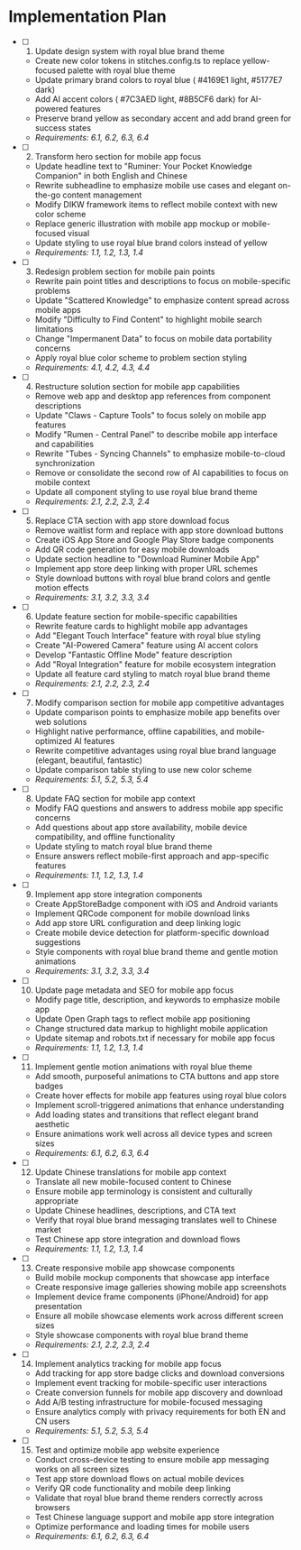# Implementation Plan

- [ ] 1. Update design system with royal blue brand theme
  - Create new color tokens in stitches.config.ts to replace yellow-focused palette with royal blue theme
  - Update primary brand colors to royal blue ( #4169E1 light, #5177E7 dark)
  - Add AI accent colors ( #7C3AED light, #8B5CF6 dark) for AI-powered features
  - Preserve brand yellow as secondary accent and add brand green for success states
  - _Requirements: 6.1, 6.2, 6.3, 6.4_

- [ ] 2. Transform hero section for mobile app focus
  - Update headline text to "Ruminer: Your Pocket Knowledge Companion" in both English and Chinese
  - Rewrite subheadline to emphasize mobile use cases and elegant on-the-go content management
  - Modify DIKW framework items to reflect mobile context with new color scheme
  - Replace generic illustration with mobile app mockup or mobile-focused visual
  - Update styling to use royal blue brand colors instead of yellow
  - _Requirements: 1.1, 1.2, 1.3, 1.4_

- [ ] 3. Redesign problem section for mobile pain points
  - Rewrite pain point titles and descriptions to focus on mobile-specific problems
  - Update "Scattered Knowledge" to emphasize content spread across mobile apps
  - Modify "Difficulty to Find Content" to highlight mobile search limitations
  - Change "Impermanent Data" to focus on mobile data portability concerns
  - Apply royal blue color scheme to problem section styling
  - _Requirements: 4.1, 4.2, 4.3, 4.4_

- [ ] 4. Restructure solution section for mobile app capabilities
  - Remove web app and desktop app references from component descriptions
  - Update "Claws - Capture Tools" to focus solely on mobile app features
  - Modify "Rumen - Central Panel" to describe mobile app interface and capabilities
  - Rewrite "Tubes - Syncing Channels" to emphasize mobile-to-cloud synchronization
  - Remove or consolidate the second row of AI capabilities to focus on mobile context
  - Update all component styling to use royal blue brand theme
  - _Requirements: 2.1, 2.2, 2.3, 2.4_

- [ ] 5. Replace CTA section with app store download focus
  - Remove waitlist form and replace with app store download buttons
  - Create iOS App Store and Google Play Store badge components
  - Add QR code generation for easy mobile downloads
  - Update section headline to "Download Ruminer Mobile App"
  - Implement app store deep linking with proper URL schemes
  - Style download buttons with royal blue brand colors and gentle motion effects
  - _Requirements: 3.1, 3.2, 3.3, 3.4_

- [ ] 6. Update feature section for mobile-specific capabilities
  - Rewrite feature cards to highlight mobile app advantages
  - Add "Elegant Touch Interface" feature with royal blue styling
  - Create "AI-Powered Camera" feature using AI accent colors
  - Develop "Fantastic Offline Mode" feature description
  - Add "Royal Integration" feature for mobile ecosystem integration
  - Update all feature card styling to match royal blue brand theme
  - _Requirements: 2.1, 2.2, 2.3, 2.4_

- [ ] 7. Modify comparison section for mobile app competitive advantages
  - Update comparison points to emphasize mobile app benefits over web solutions
  - Highlight native performance, offline capabilities, and mobile-optimized AI features
  - Rewrite competitive advantages using royal blue brand language (elegant, beautiful, fantastic)
  - Update comparison table styling to use new color scheme
  - _Requirements: 5.1, 5.2, 5.3, 5.4_

- [ ] 8. Update FAQ section for mobile app context
  - Modify FAQ questions and answers to address mobile app specific concerns
  - Add questions about app store availability, mobile device compatibility, and offline functionality
  - Update styling to match royal blue brand theme
  - Ensure answers reflect mobile-first approach and app-specific features
  - _Requirements: 1.1, 1.2, 1.3, 1.4_

- [ ] 9. Implement app store integration components
  - Create AppStoreBadge component with iOS and Android variants
  - Implement QRCode component for mobile download links
  - Add app store URL configuration and deep linking logic
  - Create mobile device detection for platform-specific download suggestions
  - Style components with royal blue brand theme and gentle motion animations
  - _Requirements: 3.1, 3.2, 3.3, 3.4_

- [ ] 10. Update page metadata and SEO for mobile app focus
  - Modify page title, description, and keywords to emphasize mobile app
  - Update Open Graph tags to reflect mobile app positioning
  - Change structured data markup to highlight mobile application
  - Update sitemap and robots.txt if necessary for mobile app focus
  - _Requirements: 1.1, 1.2, 1.3, 1.4_

- [ ] 11. Implement gentle motion animations with royal blue theme
  - Add smooth, purposeful animations to CTA buttons and app store badges
  - Create hover effects for mobile app features using royal blue colors
  - Implement scroll-triggered animations that enhance understanding
  - Add loading states and transitions that reflect elegant brand aesthetic
  - Ensure animations work well across all device types and screen sizes
  - _Requirements: 6.1, 6.2, 6.3, 6.4_

- [ ] 12. Update Chinese translations for mobile app context
  - Translate all new mobile-focused content to Chinese
  - Ensure mobile app terminology is consistent and culturally appropriate
  - Update Chinese headlines, descriptions, and CTA text
  - Verify that royal blue brand messaging translates well to Chinese market
  - Test Chinese app store integration and download flows
  - _Requirements: 1.1, 1.2, 1.3, 1.4_

- [ ] 13. Create responsive mobile app showcase components
  - Build mobile mockup components that showcase app interface
  - Create responsive image galleries showing mobile app screenshots
  - Implement device frame components (iPhone/Android) for app presentation
  - Ensure all mobile showcase elements work across different screen sizes
  - Style showcase components with royal blue brand theme
  - _Requirements: 2.1, 2.2, 2.3, 2.4_

- [ ] 14. Implement analytics tracking for mobile app focus
  - Add tracking for app store badge clicks and download conversions
  - Implement event tracking for mobile-specific user interactions
  - Create conversion funnels for mobile app discovery and download
  - Add A/B testing infrastructure for mobile-focused messaging
  - Ensure analytics comply with privacy requirements for both EN and CN users
  - _Requirements: 5.1, 5.2, 5.3, 5.4_

- [ ] 15. Test and optimize mobile app website experience
  - Conduct cross-device testing to ensure mobile app messaging works on all screen sizes
  - Test app store download flows on actual mobile devices
  - Verify QR code functionality and mobile deep linking
  - Validate that royal blue brand theme renders correctly across browsers
  - Test Chinese language support and mobile app store integration
  - Optimize performance and loading times for mobile users
  - _Requirements: 6.1, 6.2, 6.3, 6.4_